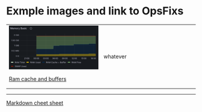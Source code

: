 # Exmple images and link to OpsFixs


<table border=0><tr = 100%>
  <td width = 50%>
<img src="https://github.com/dmfow/CheetSheetsOpsFixes/blob/main/Images/RamCacheAndBuffers.png" width=100%>

[Ram cache and buffers](https://github.com/dmfow/CheetSheetsOpsFixes/blob/main/Linux%20Ram%20cache%20%2B%20Buffer)
</td>
<td width = 50%>
whatever</td>
</tr></table>

---



[Markdown cheet sheet](https://github.com/dmfow/CheatSheets/blob/main/Github%20Markdown.md)


